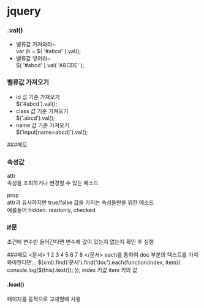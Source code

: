 # jquery

### .val()
* 밸류값 가져와라~  
var jb = $( '#abcd' ).val();  
* 밸류값 넣어라~  
$( '#abcd' ).val( 'ABCDE' );  

### 밸류값 가져오기  
* id 값 기준 가져오기  
$('#abcd').val();   
* class 값 기준 가져오기  
$('.abcd').val();  
* name 값 기준 가져오기  
$('input[name=abcd]').val();  


###메모

<script>  
    function fnGetdata(){  
        var obj = $("[name=SEQ_CHK]");  
        var chkArray = new Array(); // 배열 선언  
 
        $('input:checkbox[name=SEQ_CHK]:checked').each(function() { // 체크된 체크박스의 value 값을 가지고 온다.  
            chkArray.push(this.value);  
        });  
        $('#hiddenValue').val(chkArray);  
        
        alert($('#hiddenValue').val()); // 아래 체크박스가 모두 체크되어 있다면 1,2,3,4 가 출력 된다.  
          
    }  
  
</script>  


### 속성값 
attr  
속성을 조회하거나 변경할 수 있는 메소드  

prop  
attr과 유사하지만 true/false 값을 가지는 속성들만을 위한 메소드  
예를들어 hidden. readonly, checked  

### if문
조건에 변수만 들어간다면 변수에 값이 있는지 없는지 확인 후 실행  



###메모
<문서>
    <doc>1</doc>
    <doc>2</doc>
    <doc>3</doc>
    <doc>4</doc>
    <doc>5</doc>
    <doc>6</doc>
    <doc>7</doc>
    <doc>8</doc>
</문서>
each를 통하여 doc 부분의 텍스트를 가져와야한다면...
$(xml).find('문서').find('doc').each(function(index, item){  
    console.log($(this).text());
});
index 키값
item  키의 값 


#### .load()
페이지를 동적으로 교체할때 사용
